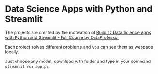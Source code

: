 # Data Science Apps with Python and Streamlit

The projects are created by the motivation of [Build 12 Data Science Apps with Python and Streamlit - Full Course by DataProfessor](https://www.youtube.com/watch?v=JwSS70SZdyM&ab_channel=freeCodeCamp.org)

Each project solves different problems and you can see them as webpage locally. 

Just choose any model, download with folder and type in your command `streamlit run app.py`. 
